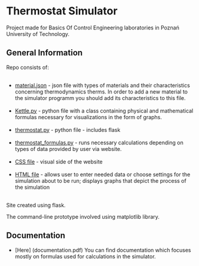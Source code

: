 # Thermostat Simulator

Project made for Basics Of Control Engineering laboratories in Poznań University of Technology.

## General Information

Repo consists of: <br /><br />
   * [material.json](material.json) - json file with types of materials and their characteristics concerning thermodynamics therms.
   In order to add a new material to the simulator programm you should add its characteristics to this file.<br /> <br />
   * [Kettle.py](Kettle.py) - python file with a class containing physical and mathematical formulas necessary for visualizations in the form of graphs. <br /> <br />
   * [thermostat.py](thermostat.py) - python file - includes flask <br /> <br />
   * [thermostat_formulas.py](thermostat_formulas.py) - runs necessary calculations depending on types of data provided by user via website. <br /> <br />
   * [CSS file](static) - visual side of the website <br /> <br />
   * [HTML file](html_files) - allows user to enter needed data or choose settings for the simulation about to be run; displays graphs that depict the process of the simulation <br /> <br />

Site created using flask.

The command-line prototype involved using matplotlib library.

## Documentation

* [Here] (documentation.pdf) You can find documentation which focuses mostly on formulas used for calculations in the simulator. 
